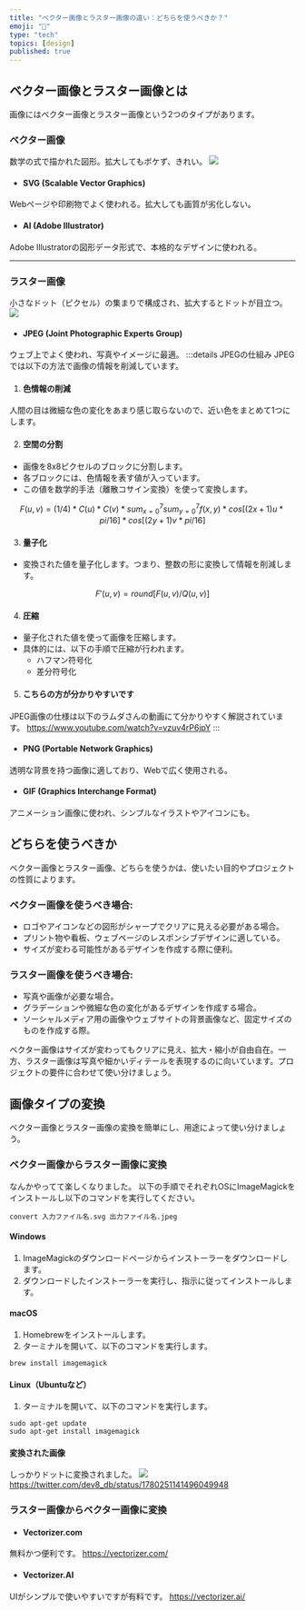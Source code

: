 ```yaml
---
title: "ベクター画像とラスター画像の違い：どちらを使うべきか？"
emoji: "🥪"
type: "tech"
topics: [design]
published: true
---
```


## ベクター画像とラスター画像とは
画像にはベクター画像とラスター画像という2つのタイプがあります。

### ベクター画像
数学の式で描かれた図形。拡大してもボケず、きれい。
![](https://storage.googleapis.com/zenn-user-upload/9c85ff4ede6f-20240416.png)
- #### SVG (Scalable Vector Graphics)
Webページや印刷物でよく使われる。拡大しても画質が劣化しない。

- #### AI (Adobe Illustrator)
Adobe Illustratorの図形データ形式で、本格的なデザインに使われる。

---

### ラスター画像
小さなドット（ピクセル）の集まりで構成され、拡大するとドットが目立つ。
![](https://storage.googleapis.com/zenn-user-upload/402d4122f1db-20240416.png)
- #### JPEG (Joint Photographic Experts Group)
ウェブ上でよく使われ、写真やイメージに最適。
:::details JPEGの仕組み
JPEGでは以下の方法で画像の情報を削減しています。

1. #### 色情報の削減
人間の目は微細な色の変化をあまり感じ取らないので、近い色をまとめて1つにします。

2. #### 空間の分割
- 画像を8x8ピクセルのブロックに分割します。
- 各ブロックには、色情報を表す値が入っています。
- この値を数学的手法（離散コサイン変換）を使って変換します。

$$
F(u, v) = (1/4)*C(u)*C(v)*sum_{x=0}^{7}sum_{y=0}^{7}f(x, y)*cos[(2x+1)u*pi/16]*cos[(2y+1)v*pi/16]
$$

3. #### 量子化
- 変換された値を量子化します。つまり、整数の形に変換して情報を削減します。

$$
F'(u, v) = round[F(u, v)/Q(u, v)]
$$

4. #### 圧縮
- 量子化された値を使って画像を圧縮します。
- 具体的には、以下の手順で圧縮が行われます。
  - ハフマン符号化
  - 差分符号化

5. #### こちらの方が分かりやすいです
JPEG画像の仕様は以下のラムダさんの動画にて分かりやすく解説されています。
https://www.youtube.com/watch?v=vzuv4rP6jpY
:::
- #### PNG (Portable Network Graphics)
透明な背景を持つ画像に適しており、Webで広く使用される。

- #### GIF (Graphics Interchange Format)
アニメーション画像に使われ、シンプルなイラストやアイコンにも。

## どちらを使うべきか
ベクター画像とラスター画像、どちらを使うかは、使いたい目的やプロジェクトの性質によります。

### ベクター画像を使うべき場合:
- ロゴやアイコンなどの図形がシャープでクリアに見える必要がある場合。
- プリント物や看板、ウェブページのレスポンシブデザインに適している。
- サイズが変わる可能性があるデザインを作成する際に便利。

### ラスター画像を使うべき場合:
- 写真や画像が必要な場合。
- グラデーションや微細な色の変化があるデザインを作成する場合。
- ソーシャルメディア用の画像やウェブサイトの背景画像など、固定サイズのものを作成する際。

ベクター画像はサイズが変わってもクリアに見え、拡大・縮小が自由自在。一方、ラスター画像は写真や細かいディテールを表現するのに向いています。プロジェクトの要件に合わせて使い分けましょう。

## 画像タイプの変換
ベクター画像とラスター画像の変換を簡単にし、用途によって使い分けましょう。

### ベクター画像からラスター画像に変換
なんかやってて楽しくなりました。
以下の手順でそれぞれOSにImageMagickをインストールし以下のコマンドを実行してください。
```
convert 入力ファイル名.svg 出力ファイル名.jpeg
```

#### Windows
1. ImageMagickのダウンロードページからインストーラーをダウンロードします。
2. ダウンロードしたインストーラーを実行し、指示に従ってインストールします。

#### macOS
1. Homebrewをインストールします。
2. ターミナルを開いて、以下のコマンドを実行します。
```
brew install imagemagick
```

#### Linux（Ubuntuなど）
1. ターミナルを開いて、以下のコマンドを実行します。
```
sudo apt-get update
sudo apt-get install imagemagick
```

#### 変換された画像
しっかりドットに変換されました。
![](https://storage.googleapis.com/zenn-user-upload/d897cc3e4a88-20240417.jpeg)
https://twitter.com/dev8_db/status/1780251141496049948

### ラスター画像からベクター画像に変換
- #### Vectorizer.com
無料かつ便利です。
https://vectorizer.com/

- #### Vectorizer.AI
UIがシンプルで使いやすいですが有料です。
https://vectorizer.ai/